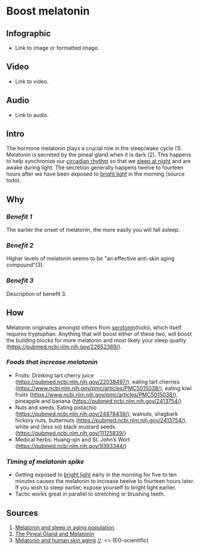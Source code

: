 [//]: <> (FD,X2,EPLML)

# **Boost melatonin**

## **Infographic**
[//]: <> (BO-infographic)
* Link to image or formatted image.

[//]: <> (EO-infographic)
## **Video**
[//]: <> (BO-video)
* Link to video.

[//]: <> (EO-video)
## **Audio**
[//]: <> (BO-audio)
* Link to audio.

[//]: <> (EO-audio)

## **Intro**
[//]: <> (BO-intro)
The hormone melatonin plays a crucial role in the sleep/wake cycle (1). Melatonin is secreted by the pineal gland when it is dark (2). This happens to help synchronize our [circadian rhythm](Circadian_rhythm.md) so that we [sleep at night](Sleep_at_night.md) and are awake during light. The secretion generally happens twelve to fourteen hours after we have been exposed to [bright light](Bright_light_exposure.md) in the morning (source todo).

[//]: <> (EO-intro)
## **Why**
[//]: <> (BO-why)

### *Benefit 1*
The earlier the onset of melatonin, the more easily you will fall asleep.

### *Benefit 2*
Higher levels of melatonin seems to be "an effective anti-skin aging compound"(3).

### *Benefit 3*
Description of benefit 3.

[//]: <> (EO-why)
## **How**
[//]: <> (BO-how)
Melatonin originates amongst others from [serotonin](Serotonin.md)(todo), which itself requires tryptophan. Anything that will boost either of these two, will boost the building blocks for more melatonin and most likely your sleep quality (https://pubmed.ncbi.nlm.nih.gov/22652369/).

### *Foods that increase melatonin*
* Fruits: Drinking tart cherry juice (https://pubmed.ncbi.nlm.nih.gov/22038497/), eating tart cherries (https://www.ncbi.nlm.nih.gov/pmc/articles/PMC5015038/), eating kiwi fruits (https://www.ncbi.nlm.nih.gov/pmc/articles/PMC5015038/), pineapple and banana (https://pubmed.ncbi.nlm.nih.gov/2413754/)
* Nuts and seeds: Eating pistachio (https://pubmed.ncbi.nlm.nih.gov/24878439/), walnuts, shagbark hickory nuts, butternuts (https://pubmed.ncbi.nlm.nih.gov/2413754/), white and (less so) black mustard seeds (https://pubmed.ncbi.nlm.nih.gov/11125839/)
* Medical herbs: Huang-qin and St. John’s Wort (https://pubmed.ncbi.nlm.nih.gov/9393344/)

### *Timing of melatonin spike*
* Getting exposed to [bright light](Bright_light_exposure) early in the morning for five to ten minutes causes the melatonin to increase twelve to fourteen hours later. If you wish to sleep earlier, expose yourself to bright light earlier.
* Tactic works great in parallel to stretching or brushing teeth.

[//]: <> (EO-how)

## **Sources**
[//]: <> (BO-sources)
1) [Melatonin and sleep in aging population](https://pubmed.ncbi.nlm.nih.gov/16183237/)
2) [The Pineal Gland and Melatonin](https://rabowen.org/hbooks/pathphys/endocrine/otherendo/pineal.html)
3) [Melatonin and human skin aging](https://www.ncbi.nlm.nih.gov/pmc/articles/PMC3583885/)
[//]: <> (EO-scientific)
